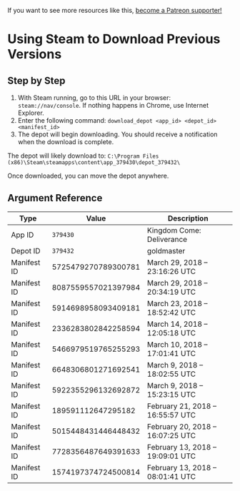 <!-- TITLE: Using Steam to Download Previous Versions -->

If you want to see more resources like this, [become a Patreon supporter!](https://www.patreon.com/fireundubh) 

# Using Steam to Download Previous Versions
## Step by Step

1. With Steam running, go to this URL in your browser: `steam://nav/console`. If nothing happens in Chrome, use Internet Explorer.
2. Enter the following command: `download_depot <app_id> <depot_id> <manifest_id>`
3. The depot will begin downloading. You should receive a notification when the download is complete.

The depot will likely download to: `C:\Program Files (x86)\Steam\steamapps\content\app_379430\depot_379432\`

Once downloaded, you can move the depot anywhere.

## Argument Reference

Type | Value | Description
--- | --- | ---
App ID | `379430` | Kingdom Come: Deliverance
Depot ID | `379432` | goldmaster
Manifest ID | 5725479270789300781 | March 29, 2018 – 23:16:26 UTC
Manifest ID | 8087559557021397984 | March 29, 2018 – 20:34:19 UTC
Manifest ID | 5914698958093409181 | March 23, 2018 – 18:52:42 UTC
Manifest ID | 2336283802842258594 | March 14, 2018 – 12:05:18 UTC
Manifest ID | 5466979519765255293 | March 10, 2018 – 17:01:41 UTC
Manifest ID | 6648306801271692541 | March 9, 2018 – 18:02:55 UTC
Manifest ID | 5922355296132692872 | March 9, 2018 – 15:23:15 UTC
Manifest ID | 189591112647295182 | February 21, 2018 – 16:55:57 UTC
Manifest ID | 5015448431446448432 | February 20, 2018 – 16:07:25 UTC
Manifest ID | 7728356487649391633 | February 13, 2018 – 19:09:01 UTC
Manifest ID | 1574197374724500814 | February 13, 2018 – 08:01:41 UTC
